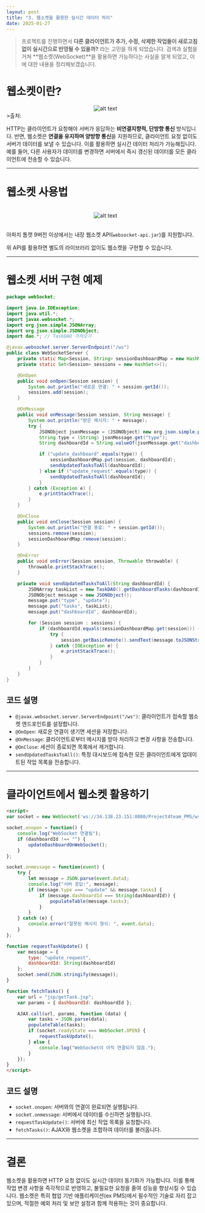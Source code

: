 ```yaml
---
layout: post
title: "3. 웹소켓을 활용한 실시간 데이터 처리"
date: 2025-01-27
---
```


> 프로젝트를 진행하면서 **다른 클라이언트가 추가, 수정, 삭제한 작업들이 새로고침 없이 실시간으로 반영될 수 있을까?** 라는 고민을 하게 되었습니다. 검색과 실험을 거쳐 **웹소켓(WebSocket)**을 활용하면 가능하다는 사실을 알게 되었고, 이에 대한 내용을 정리해보겠습니다.

# 웹소켓이란?

<div style="text-align: center;">
    <img src="/사진들/웹소켓/HTTPvs웹소켓.png" alt="alt text" />
</div>
>출처: <https://www.scaleway.com/en/blog/iot-hub-what-use-case-for-websockets/>

<br>

HTTP는 클라이언트가 요청해야 서버가 응답하는 **비연결지향적, 단방향 통신** 방식입니다. 반면, 웹소켓은 **연결을 유지하며 양방향 통신**을 지원하므로, 클라이언트 요청 없이도 서버가 데이터를 보낼 수 있습니다. 이를 활용하면 실시간 데이터 처리가 가능해집니다. 예를 들어, 다른 사용자가 데이터를 변경하면 서버에서 즉시 갱신된 데이터를 모든 클라이언트에 전송할 수 있습니다.

---

# 웹소켓 사용법

<br>

<div style="text-align: center;">
    <img src="/사진들/웹소켓/톰켓 내장 API.png" alt="alt text" />
</div>

<br>

아파치 톰캣 9버전 이상에서는 내장 웹소켓 API(`websocket-api.jar`)를 지원합니다.

위 API를 활용하면 별도의 라이브러리 없이도 웹소켓을 구현할 수 있습니다.

---

# 웹소켓 서버 구현 예제

```java
package webSocket;

import java.io.IOException;
import java.util.*;
import javax.websocket.*;
import org.json.simple.JSONArray;
import org.json.simple.JSONObject;
import dao.*; // TaskDAO 가져오기

@javax.websocket.server.ServerEndpoint("/ws")
public class WebSocketServer {
    private static Map<Session, String> sessionDashboardMap = new HashMap<>();
    private static Set<Session> sessions = new HashSet<>();

    @OnOpen
    public void onOpen(Session session) {
        System.out.println("새로운 연결: " + session.getId());
        sessions.add(session);
    }

    @OnMessage
    public void onMessage(Session session, String message) {
        System.out.println("받은 메시지: " + message);
        try {
            JSONObject jsonMessage = (JSONObject) new org.json.simple.parser.JSONParser().parse(message);
            String type = (String) jsonMessage.get("type");
            String dashboardId = String.valueOf(jsonMessage.get("dashboardId"));

            if ("update_dashboard".equals(type)) {
                sessionDashboardMap.put(session, dashboardId);
                sendUpdatedTasksToAll(dashboardId);
            } else if ("update_request".equals(type)) {
                sendUpdatedTasksToAll(dashboardId);
            }
        } catch (Exception e) {
            e.printStackTrace();
        }
    }

    @OnClose
    public void onClose(Session session) {
        System.out.println("연결 종료: " + session.getId());
        sessions.remove(session);
        sessionDashboardMap.remove(session);
    }

    @OnError
    public void onError(Session session, Throwable throwable) {
        throwable.printStackTrace();
    }

    private void sendUpdatedTasksToAll(String dashboardId) {
        JSONArray taskList = new TaskDAO().getDashboardTasks(dashboardId);
        JSONObject message = new JSONObject();
        message.put("type", "update");
        message.put("tasks", taskList);
        message.put("dashboardId", dashboardId);

        for (Session session : sessions) {
            if (dashboardId.equals(sessionDashboardMap.get(session))) {
                try {
                    session.getBasicRemote().sendText(message.toJSONString());
                } catch (IOException e) {
                    e.printStackTrace();
                }
            }
        }
    }
}
```

## 코드 설명

- `@javax.websocket.server.ServerEndpoint("/ws")`: 클라이언트가 접속할 웹소켓 엔드포인트를 설정합니다.
- `@OnOpen`: 새로운 연결이 생기면 세션을 저장합니다.
- `@OnMessage`: 클라이언트로부터 메시지를 받아 처리하고 변경 사항을 전송합니다.
- `@OnClose`: 세션이 종료되면 목록에서 제거합니다.
- `sendUpdatedTasksToAll()`: 특정 대시보드에 접속한 모든 클라이언트에게 업데이트된 작업 목록을 전송합니다.

---

# 클라이언트에서 웹소켓 활용하기

```html
<script>
var socket = new WebSocket('ws://34.138.23.151:8080/Project4team_PMS/ws');

socket.onopen = function() {
    console.log("WebSocket 연결됨");
    if (dashboardId !== "") {
        updateDashboardOnWebSocket();
    }
};

socket.onmessage = function(event) {
    try {
        let message = JSON.parse(event.data);
        console.log("서버 응답:", message);
        if (message.type === "update" && message.tasks) {
            if (message.dashboardId === String(dashboardId)) {
                populateTable(message.tasks);
            }
        }
    } catch (e) {
        console.error("잘못된 메시지 형식: ", event.data);
    }
};

function requestTaskUpdate() {
    var message = {
        type: "update_request",
        dashboardId: String(dashboardId)
    };
    socket.send(JSON.stringify(message));
}

function fetchTasks() {
    var url = "jsp/getTask.jsp";
    var params = { dashboardId: dashboardId };

    AJAX.call(url, params, function (data) {
        var tasks = JSON.parse(data);
        populateTable(tasks);
        if (socket.readyState === WebSocket.OPEN) {
            requestTaskUpdate();
        } else {
            console.log("WebSocket이 아직 연결되지 않음.");
        }
    });
}
</script>
```

## 코드 설명

- `socket.onopen`: 서버와의 연결이 완료되면 실행됩니다.
- `socket.onmessage`: 서버에서 데이터를 수신하면 실행됩니다.
- `requestTaskUpdate()`: 서버에 최신 작업 목록을 요청합니다.
- `fetchTasks()`: AJAX와 웹소켓을 조합하여 데이터를 불러옵니다.

---

# 결론

웹소켓을 활용하면 HTTP 요청 없이도 실시간 데이터 동기화가 가능합니다. 이를 통해 작업 변경 사항을 즉각적으로 반영하고, 불필요한 요청을 줄여 성능을 향상시킬 수 있습니다. 웹소켓은 특히 협업 기반 애플리케이션(ex PMS)에서 필수적인 기술로 자리 잡고 있으며, 적절한 예외 처리 및 보안 설정과 함께 적용하는 것이 중요합니다.